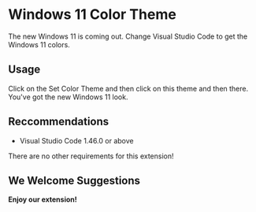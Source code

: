 # Windows 11 Color Theme

The new Windows 11 is coming out. Change Visual Studio Code to get the Windows 11 colors.

## Usage

Click on the Set Color Theme and then click on this theme and then there. You've got the new Windows 11 look.

## Reccommendations

* Visual Studio Code 1.46.0 or above

There are no other requirements for this extension!

## We Welcome Suggestions


**Enjoy our extension!**
